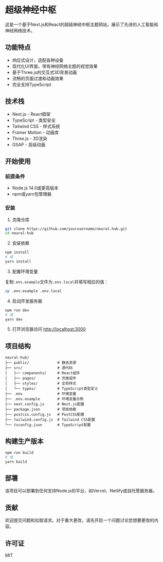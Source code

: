 # 超级神经中枢

这是一个基于Next.js和React的超级神经中枢主题网站，展示了先进的人工智能和神经网络技术。

## 功能特点

- 响应式设计，适配各种设备
- 现代化UI界面，带有神经网络主题的视觉效果
- 基于Three.js的交互式3D背景动画
- 流畅的页面过渡和动画效果
- 完全支持TypeScript

## 技术栈

- Next.js - React框架
- TypeScript - 类型安全
- Tailwind CSS - 样式系统
- Framer Motion - 动画库
- Three.js - 3D渲染
- GSAP - 高级动画

## 开始使用

### 前提条件

- Node.js 14.0或更高版本
- npm或yarn包管理器

### 安装

1. 克隆仓库

```bash
git clone https://github.com/yourusername/neural-hub.git
cd neural-hub
```

2. 安装依赖

```bash
npm install
# 或
yarn install
```

3. 配置环境变量

复制`.env.example`文件为`.env.local`并填写相应的值：

```bash
cp .env.example .env.local
```

4. 启动开发服务器

```bash
npm run dev
# 或
yarn dev
```

5. 打开浏览器访问 [http://localhost:3000](http://localhost:3000)

## 项目结构

```
neural-hub/
├── public/             # 静态资源
├── src/                # 源代码
│   ├── components/     # React组件
│   ├── pages/          # 页面组件
│   ├── styles/         # 全局样式
│   └── types/          # TypeScript类型定义
├── .env                # 环境变量
├── .env.example        # 环境变量示例
├── next.config.js      # Next.js配置
├── package.json        # 项目依赖
├── postcss.config.js   # PostCSS配置
├── tailwind.config.js  # Tailwind CSS配置
└── tsconfig.json       # TypeScript配置
```

## 构建生产版本

```bash
npm run build
# 或
yarn build
```

## 部署

该项目可以部署到任何支持Node.js的平台，如Vercel、Netlify或自托管服务器。

## 贡献

欢迎提交问题和拉取请求。对于重大更改，请先开启一个问题讨论您想要更改的内容。

## 许可证

MIT 